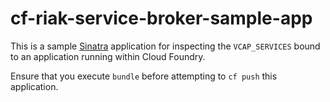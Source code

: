 # cf-riak-service-broker-sample-app

This is a sample [Sinatra](http://www.sinatrarb.com/) application for
inspecting the `VCAP_SERVICES` bound to an application running within Cloud
Foundry.

Ensure that you execute `bundle` before attempting to `cf push` this
application.
